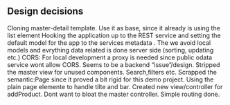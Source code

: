 ## Design decisions
Cloning master-detail template. Use it as base, since it already is using the list element
Hooking the application up to the REST service and setting the default model for the app to the services metadata . The we avoid local models and evrything data related is done server side (sorting, updating etc.)
CORS: For local development a proxy is needed since public odata service wont allow CORS. Seems to be a backend “issue”/design.
Stripped the master view for unused components. Search,filters etc. Scrapped the semantic:Page since it proved a bit rigid for this demo project. Using the plain page elemente to handle tilte and bar. 
Created new view/controller for addProduct. Dont want to bloat the master controller. Simple routing done.
